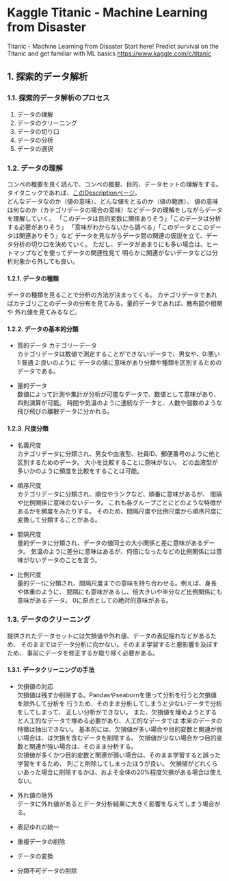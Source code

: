 # Kaggle Titanic - Machine Learning from Disaster

Titanic - Machine Learning from Disaster
Start here! Predict survival on the Titanic and get familiar with ML basics
https://www.kaggle.com/c/titanic




## 1. 探索的データ解析

### 1.1. 探索的データ解析のプロセス

1. データの理解
2. データのクリーニング
3. データの切り口
4. データの分析
5. データの選択

### 1.2. データの理解
コンペの概要を良く読んで、コンペの概要、目的、データセットの理解をする。  
タイタニックであれば、[このDescriptionページ](https://www.kaggle.com/c/titanic/overview/description)。  
どんなデータなのか（値の意味）、どんな値をとるのか（値の範囲）、
値の意味は何なのか（カテゴリデータの場合の意味）などデータの理解をしながらデータを理解していく。
「このデータは目的変数に関係ありそう」「このデータは分析する必要がありそう」
「意味がわからないから調べる」「このデータとこのデータは関連ありそう」など
データを見ながらデータ間の関連の仮説を立て、データ分析の切り口を決めていく。
ただし、データがあまりにも多い場合は、ヒートマップなどを使ってデータの関連性見て
明らかに関連がないデータなどは分析対象から外しても良い。


#### 1.2.1. データの種類
データの種類を見ることで分析の方法が決まってくる。
カテゴリデータであればカテゴリごとのデータの分布を見てみる。量的データであれば、散布図や相関や
外れ値を見てみるなど。


#### 1.2.2. データの基本的分類
* 質的データ カテゴリーデータ  
カテゴリデータは数値で測定することができないデータで、男女や、0:悪い 1:普通 2:良いのように
データの値に意味があり分類や種類を区別するためのデータである。


* 量的データ  
数値によって計測や集計が分析が可能なデータで、数値として意味があり、四則演算が可能。
時間や気温のように連続なデータと、人数や個数のような飛び飛びの離散データに分かれる。


#### 1.2.3. 尺度分類

* 名義尺度  
カテゴリデータに分類され、男女や血液型、社員ID、郵便番号のように他と区別するためのデータ。
大小を比較することに意味がない。
どの血液型が多いかのように頻度を比較をすることは可能。

* 順序尺度  
カテゴリデータに分類され、順位やランクなど、順番に意味があるが、
間隔や比例関係に意味のないデータ。
これも各グループごとにどのような特徴があるかを頻度をみたりする。
そのため、間隔尺度や比例尺度から順序尺度に変換して分類することがある。

* 間隔尺度  
量的データに分類され、データの値同士の大小関係と差に意味があるデータ。
気温のように差分に意味はあるが、何倍になったなどの比例関係には意味がないデータのことを言う。

* 比例尺度  
量的デーtに分類され、間隔尺度までの意味を持ち合わせる。例えば、身長や体重のように、
間隔にも意味があるし、倍大きいや半分など比例関係にも意味があるデータ。
0に原点としての絶対的意味がある。


### 1.3. データのクリーニング
提供されたデータセットには欠損値や外れ値、データの表記揺れなどがあるため、
そのままではデータ分析に向かない。そのまま学習すると悪影響を及ぼすため、
事前にデータを修正するか取り除く必要がある。

#### 1.3.1. データクリーニングの手法

* 欠損値の対応  
欠損値は残すか削除する。Pandasやseabornを使って分析を行うと欠損値を除外して分析を
行うため、そのまま分析してしまうと少ないデータで分析をしてしまって、
正しい分析ができない。
また、欠損値を埋めようとすると人工的なデータで埋める必要があり、人工的なデータでは
本来のデータの特徴は抽出できない。
基本的には、欠損値が多い場合や目的変数と関連が弱い場合は、は欠損を含むデータを削除する。
欠損値が少ない場合かつ目的変数と関連が強い場合は、そのまま分析する。  
欠損値が多くかつ目的変数と関連が弱い場合は、そのまま学習すると誤った学習をするため、
列ごと削除してしまったほうが良い。
欠損値がどれくらいあった場合に削除するかは、およそ全体の20%程度欠損がある場合は使えない。

* 外れ値の除外  
データに外れ値があるとデータ分析結果に大きく影響を与えてしまう場合がる。


* 表記ゆれの統一  

* 重複データの削除  

* データの変換  

* 分類不可データの削除  

